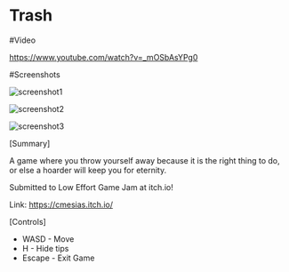 # Trash

#Video

https://www.youtube.com/watch?v=_mOSbAsYPg0

#Screenshots

![screenshot1](https://user-images.githubusercontent.com/17791454/158064516-aaa24927-8933-48a4-9fbe-89553616e83a.png)

![screenshot2](https://user-images.githubusercontent.com/17791454/158064518-f9d795fa-45cf-44dc-a443-38d9da5639b7.png)

![screenshot3](https://user-images.githubusercontent.com/17791454/158064520-f87b122e-d8c4-4a64-860a-8de66149ae93.png)

[Summary]

A game where you throw yourself away because it is the right thing to do, or else a hoarder will keep you for eternity.

Submitted to Low Effort Game Jam at itch.io!

Link: https://cmesias.itch.io/


[Controls]
* WASD - Move
* H - Hide tips
* Escape - Exit Game
